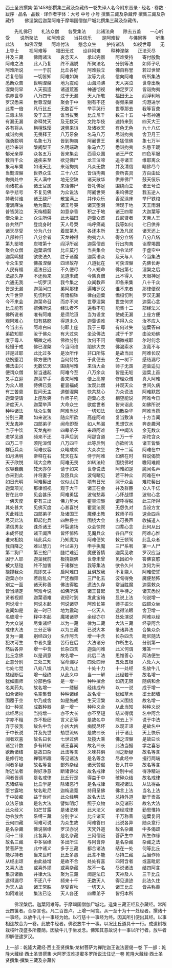 西土圣贤撰集·第1458部撰集三藏及杂藏传一卷失译人名今附东晋录
· 经名 · 卷数 · 跋序
· 品名 · 品数 · 译作者字体：大号 中号 小号
撰集三藏及杂藏传
撰集三藏及杂藏传
　　佛涅槃后迦葉阿难于摩竭国僧伽尸城北撰集三藏及杂藏传。

　　先礼佛已　　礼法众僧　　各受集法
　　此诸法典　　除去五盖　　一心听受
　　说所聚法　　如阿难说　　当共信乐
　　是阿难智　　与佛同等　　听集此法
　　如佛涅槃　　阿难付法　　愍念众生
　　护持诸法　　如视世尊　　无上导士
　　视阿难等　　福田无过　　设非阿难
　　释种涅槃　　正法灭尽　　并及三藏
　　佛雨诸法　　哀念天人　　承以完器
　　阿难受持　　寄付殷勤　　阿难之法
　　此人乃复　　终不漏脱　　所聚法名
　　分别等法　　如师子吼　　阿难所说
　　一一于前　　比丘各好　　阿难独立
　　佛自称誉　　若过世智　　若复俗智
　　一切皆知　　阿难如海　　汝等为此
　　信向阿难　　听所集法　　悉断众苦
　　世明涅槃　　地为震动　　山海涌沸
　　天人哭泣　　世尊出晚　　涅槃何早
　　人天孤遗　　诸道荒塞　　神通彻视
　　神足罗汉　　皆诣拘夷　　供养世尊
　　八万四千　　过于无漏　　天人所敬
　　福田无上　　阎浮利地　　罗汉悉来
　　世尊涅槃　　聚会于中　　别有不还
　　得频来果　　沟港进学　　此辈一倍
　　凡行比丘　　无数百千　　举手哭行
　　世尊那去　　我等盲聋　　三毒未除
　　没于五道　　谁当拔我　　比丘尼千
　　数三十五　　中有神通　　有漏无漏
　　帝释梵天　　及无数天　　文陀华伎
　　速持来到　　四天大王　　各有将从
　　栴檀珠璎　　速赍来诣　　及诸欲天
　　有色无色　　九十八亿　　咸诣拘夷
　　无畏释王　　八万牙象　　名马八万
　　尽诣拘夷　　舍卫月王　　强勇聪明
　　名象七万　　皆到拘夷　　阿阇世王
　　勇猛信佛　　象七万半　　悲泣来诣
　　槃阇梨王　　名明端政　　象马六万
　　悉诣拘夷　　名愍王暖　　郁光亲厚
　　众各五万　　皆来集会　　西香众国
　　诸王严仗　　四色军服　　数百千众
　　速疾来至　　欲见佛尸　　龙王泣啼
　　追寻诸王　　维耶离众　　象马车乘
　　如诸天比　　来诣拘夷　　凡众无数
　　并及清信　　睹佛尽今　　当觐涅槃
　　世界众生　　三十六亿　　皆诣拘夷
　　赍所丧具　　方百由延　　拘夷处中
　　天人满中　　地无空缺　　诸天散华
　　供养佛尸　　鼓天伎乐　　雨诸花香
　　诸王官属　　来诣佛尸　　皆礼佛足
　　围绕而立　　诸王号泣　　举手悲号
　　不复见佛　　为众说法　　阿阇世哭
　　来呜佛足　　我五逆人　　持我付谁
　　诸王绕尸　　散宝满上　　并作众乐
　　香泥涂床　　举尸铁棺　　灌满麻油
　　地为震动　　诸王号哭　　诸天堕泪
　　渧现于地　　天王雨泪　　普皆哭泣
　　天栴檀薪　　如意杂香　　积之于地
　　诸王四辈　　大迦葉等　　僧众坐上
　　众生所供　　此大福田　　迦葉众首
　　丘尼贤者　　天帝人王　　各共然尸
　　登烧身时　　天人号哭　　呜呼痛哉
　　我等如何　　七日供养　　诸天尽受
　　分为八分　　着罂第九　　各还本所
　　王及凡民　　诸天还上　　八部神归
　　八分余者　　天龙神得　　拘夷力人
　　得分立塔　　八分八塔　　第九罂塔
　　炭塔第十　　阎浮所起　　迦葉僧首
　　行出拘夷　　诣摩竭国　　聚会众僧
　　迦葉语僧　　比丘莫行　　当共集会
　　勿令法坏　　于虚空中　　迦葉鸣揵
　　欲使法久　　胜于诸魔　　迦葉语众
　　及天与人　　今当集法　　令众生安
　　佛虽涅槃　　四谛故存　　八道犹在
　　可获涅槃　　先佛长寿　　人民有福
　　遗法日近　　不久便尽　　今人短命
　　佛出第七　　涅槃之后　　法那久存
　　不还频来　　见道未成　　今集真僧
　　此不得入　　天眼神足　　六通无我
　　一切罗汉　　我今集之　　众闻教声
　　即各来集　　八十千众　　皆是无漏
　　迦葉问曰　　弟阿那律　　遍睹罗汉
　　谁不来者　　那律便观　　大千世界
　　见忉利天　　有憍桓钵　　律白迦葉
　　憍桓忉利　　罗汉无漏　　今不来会
　　迦葉命召　　而亦不来　　世尊涅槃
　　世空何求　　迦葉心念　　比丘能有
　　撰佛所说　　经法者不　　遍看不见
　　能集十二　　部经法义　　佛所说者
　　唯有阿难　　是须陀洹　　当为设宜
　　使成无漏　　上座方便　　观阿难心
　　知有慈愍　　得道未久　　迦葉语难
　　不得入众　　汝不应入　　今当出去
　　阿难白曰　　何耶上座　　我于三尊
　　有何过失　　迦葉答曰　　弟欲知耶
　　汝于佛众　　有大过失　　坐汝佛法
　　减于千岁　　由汝劝佛　　度于母人
　　细微之戒　　佛欲分别　　汝何不问
　　细微戒耶　　尔时何念　　轻慢于戒
　　佛已涅槃　　今当问谁　　蹈佛大衣
　　佛渴索水　　汝竟不与　　非是过耶
　　此比过多　　是汝所作　　非口所陈
　　是故当出　　阿难长叹　　悲惋堕泪
　　佛方便终　　当何恃怙　　于此便去
　　坐一树下　　感结漏尽　　佛法由兴
　　无数亿天　　围绕阿难　　来诣大会
　　师子无畏　　迦葉遥见　　便谓众僧
　　皆当速起　　阿难今至　　八万余众
　　皆是无垢　　迦葉上首　　叉手立迎
　　迦葉举手　　善来阿难　　便上高座
　　修理众僧　　真大阿难　　为众人眼
　　侍佛已竟　　瞿昙福成　　汝观此僧
　　并观天众　　世间久病　　有三苦患
　　世间无主　　道御涅槃　　快共慈心
　　为众说法　　阿难默然　　迦葉便请
　　上座欣笑　　作师子吼　　迦葉心念
　　相望能说　　阿难今日　　济度天人
　　迦葉举声　　大命众生　　欲度世者
　　皆来诣此　　如佛所说　　种种诸法
　　除众生苦　　阿难当说　　一切知法
　　如散杂华　　阿难当撰　　分别三藏
　　如来说法　　随众所欲　　高座阿难
　　复当敷演　　十方当闻　　天龙鬼神
　　四部弟子　　闻命即至　　如人热渴
　　思想饮水　　奔走趣河　　当于中饮
　　天龙鬼神　　四辈弟子　　来趣阿难
　　于中闻法　　余无数众　　进学见道
　　频来不还　　寻声后到　　阿那含道
　　二万一千　　斯陀含众　　四万二千
　　须陀洹僧　　八万四千　　此等后到
　　亦欲听法　　诸王皆集　　群臣兵众
　　阿难仪容　　众睹咸欢　　大众次坐
　　方十二延　　阿难在中　　如月满明
　　帝释在右　　梵天在左　　侍于阿难
　　如佛在时　　释说偈赞　　天子欣悦
　　睹大会故　　阿难无畏　　如转法轮
　　围绕佛时　　瞻阿难颜　　仪容巍巍
　　梵天亦尔　　请于如来　　世尊说法
　　阿难如是　　魔闻名声　　亦来到此
　　并将妻子　　及臣兵众　　波旬睹见
　　若干种众　　阿难在中　　如日光明
　　阿难髻出　　仪似山顶　　项有日光
　　照于众会　　难陀髻出　　迦葉项光
　　那律彻视　　观于大千　　诸王在会
　　并及群臣　　众人千亿　　皆在此中
　　见会甚乐　　阿难勇猛　　波旬愁毒
　　心怀战慓　　波旬心念　　一佛灭度
　　更有三出　　佛力势大　　瞿昙涅槃
　　谓呼得脱　　此三所得　　其处甚大
　　见佛灭度　　心甚喜悦　　瞿昙法衰
　　无怨仇对　　当设方宜　　灭此残法
　　四部弟子　　及诸国王　　魔便出教
　　敕师子将　　速合四兵　　尽灭此法
　　即起化兵　　四种将主　　围绕大会
　　出可畏声　　收捕道人　　清信男女
　　诛杀诸王　　坏裂道场　　众会惊愕
　　四辈心念　　此何从出　　未成怀疑
　　诸王闻声　　皆怀惊怖　　见魔兵众
　　各自严仗　　阿难心惟　　谁来相娆
　　睹此兵众　　乃知魔为　　阿难便笑
　　敕王顿驾　　此乱众者　　我自降之
　　难以慧力　　叶以进力　　申手执魔
　　三尸系咽　　第一人尸　　第二狗尸
　　第三蛇尸　　膖烂难近　　魔便首情
　　迦葉见收　　罗汉应当　　困于人耶
　　迦葉我前　　极挠娆佛　　世尊未曾
　　见困如今　　答佛哀愍　　被大慈铠
　　终不加害　　于诸群生　　我等集法
　　欲令久兴　　汝何为来　　挠搅我众
　　魔即叉手　　启阿难曰　　且俱放我
　　不复娆人　　阿难使誓　　迦葉亦尔
　　若后乱众　　尸还枷颈　　三尸化去
　　波旬得免　　魔便愁怖　　别立一面
　　诸天称善　　佛法得胜　　遗法久存
　　常当胜魔　　迦葉敕众　　皆当靖定
　　阿难今说　　如佛所演　　诸王普起
　　叉手待之　　诸天悉悦　　贤者视颜
　　迦葉语难　　说经时到　　发此宝箱
　　显说上法　　何说增一　　何说增十
　　何说本起　　何说诸界　　阿难长笑
　　师子振欠　　四顾众坐　　说闻如是
　　说一时已　　地为震动　　一亿天人
　　逮得法眼　　舍卫增一　　名彼增十
　　释中本起　　魔竭诸界　　余经亦尔
　　处处演说　　阿难以经　　为大众说
　　尽集诸经　　以为一藏　　律为二藏
　　大法三藏　　经录阿含　　戒律大法
　　三分正等　　以为三藏　　已说大本
　　录诸异法　　合集众杂　　复为一藏
　　别经四分　　名作阿含　　增一中含
　　长杂四含　　毗尼随法　　犯次可生
　　中者久童　　苦行在后　　大法诸分
　　作所生名　　分别第一　　然后各异
　　增一中含　　长杂四含　　迦葉问难
　　此义何谓　　难答一一　　比丘念佛
　　以是调意　　故名增一　　此后二法
　　思惟善心　　两法便生　　止意分别
　　三处三知　　宿命漏尽　　四处四谛
　　五处五根　　六处六大　　七处七觉
　　八处八懅　　九处九止　　十处十力
　　十一处经　　名放牛儿　　慈经断后
　　增一经终　　从此义中　　当一一解
　　此经若干　　故名增一　　犹如画师
　　分部色像　　是一增一　　种种撰合
　　如药无限　　随病和合　　名某药丸
　　故名增一　　一一缕綖　　经纬成布
　　以一一说　　成于增一　　如合诸物
　　名空集音　　种种诸经　　故名增一
　　犹如草木　　埿土起墙　　围覆于空
　　尔乃成舍　　如是施戒　　生天涅槃
　　以义围绕　　故名增一　　如一种泥
　　成数种器　　是一增一　　种种义合
　　从此当知　　种种义说　　此经尽出
　　当持增一　　亦不大长　　亦不至短
　　结义得偶　　名中阿含　　字亦不粗
　　亦不极细　　言义正等　　是故名中
　　除去上下　　说于中法　　弃于彼我
　　故名中含　　小凶大凶　　痴疑尽坏
　　以观正谛　　是故名中　　于中长说
　　并及先世　　劫世流转　　是故曰长
　　计于诸止　　天上快乐　　闻者欢喜
　　故名曰长　　七世过佛　　及揽大乘
　　佛之涅槃　　是故曰长　　诸宝计数
　　多有转轮　　诸王喜闻　　故名曰长
　　此法当据　　学之喜忘　　欲断诸结
　　是故曰杂　　此法等含　　义味共俱
　　闻之断疑　　故名等含　　是修行地
　　禅智所趣　　等见诸法　　是名等含
　　尽此经中　　撮行两端　　闻者多疑
　　故名等含　　部外杂经　　诸天赞偈
　　皆入其中　　故名等含　　附近法者
　　得好净意　　断诸诤讼　　故名戒律
　　分别中戒　　得净精进　　闻者皆调
　　是名戒律　　比丘行是　　得益于中
　　破碎众结　　故名戒律　　忍诸结垢
　　比丘学是　　除诸恶行　　是名戒律
　　观视诸法　　从法得益　　堕甘露地
　　故名毗尼　　迦栴造竟　　持用呈佛
　　佛言上法　　当名上法　　于中破痴
　　益于世间　　此众经明　　故名大法
　　总持外道　　断于贡高　　众法牙旗
　　是名大法　　譬如明灯　　照于众物
　　以见诸形　　故名大法　　此众经义
　　如芒甘露　　是诸法味　　此大法义
　　诸经戒律　　勤思惟持　　勿令放舍
　　系缚三藏　　分别字义　　比丘诸天
　　千万称善　　迦葉复问　　云何四藏
　　阿难可说　　为众生故　　阿难答曰
　　此说各异　　随众意行　　是名杂藏
　　佛说宿缘　　罗汉亦说　　天梵外道
　　故名杂藏　　中多偈颂　　问十二缘
　　此各异入　　是名杂藏　　三阿僧祇
　　菩萨生中　　所生作缘　　故名三藏
　　中多宿缘　　多出所生　　与阿含异
　　是名杂藏　　杂藏之法　　赞菩萨生
　　此中诸义　　多于三藏　　都合诸法
　　结在一处　　何等比丘　　能尽持者
　　当来世时　　比丘多愚　　此辈不能
　　尽持三藏　　后当作师　　从经出颂
　　由此益增　　是故不合　　处处有喜
　　四阿含者　　或喜毗尼　　又喜大法
　　或喜外颂　　或喜杂藏　　故不一名
　　尽说诸法　　结四阿含　　集录诸数
　　并律大法　　聚为三藏　　闻是法已
　　天神及人　　三千比丘　　逮得漏尽
　　不还八千　　频来十千　　无数天人
　　得见道迹　　此法久住　　为天人故
　　诸王常胜　　尽受百秋　　一切天人
　　诸王比丘　　皆共称善　　如阿难说
　　集法已讫　　天人各还　　四辈弟子
　　皆归本所

　　佛涅槃后。迦葉阿难等。于摩竭国僧伽尸城北。造集三藏正经及杂藏经。常所云四箧者。合杂言也。凡二百首卢。上增一阿含。从一至十为十一处经者。撰诸十一事经。以放牛儿十一事经为始。以行慈十一事经为终。因其所引便出其经。以事相连故合为一卷。此放牛经者。佛说放牛十一事。以况比丘道具十一行。成道树根栽枝叶茂盛多所覆荫。因放牛儿于坐发念。佛知其意故说十一事以所行者。放牛者即解便逮罗汉。

上一部：乾隆大藏经·西土圣贤撰集·龙树菩萨为禅陀迦王说法要偈一卷
下一部：乾隆大藏经·西土圣贤撰集·大阿罗汉难提蜜多罗所说法住记一卷
乾隆大藏经·西土圣贤撰集·撰集三藏及杂藏传